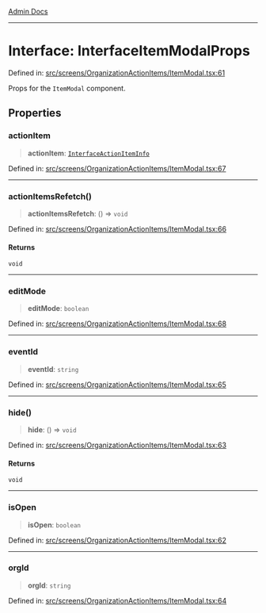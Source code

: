 [Admin Docs](/)

***

# Interface: InterfaceItemModalProps

Defined in: [src/screens/OrganizationActionItems/ItemModal.tsx:61](https://github.com/PalisadoesFoundation/talawa-admin/blob/main/src/screens/OrganizationActionItems/ItemModal.tsx#L61)

Props for the `ItemModal` component.

## Properties

### actionItem

> **actionItem**: [`InterfaceActionItemInfo`](../../../../utils/interfaces/interfaces/InterfaceActionItemInfo.md)

Defined in: [src/screens/OrganizationActionItems/ItemModal.tsx:67](https://github.com/PalisadoesFoundation/talawa-admin/blob/main/src/screens/OrganizationActionItems/ItemModal.tsx#L67)

***

### actionItemsRefetch()

> **actionItemsRefetch**: () => `void`

Defined in: [src/screens/OrganizationActionItems/ItemModal.tsx:66](https://github.com/PalisadoesFoundation/talawa-admin/blob/main/src/screens/OrganizationActionItems/ItemModal.tsx#L66)

#### Returns

`void`

***

### editMode

> **editMode**: `boolean`

Defined in: [src/screens/OrganizationActionItems/ItemModal.tsx:68](https://github.com/PalisadoesFoundation/talawa-admin/blob/main/src/screens/OrganizationActionItems/ItemModal.tsx#L68)

***

### eventId

> **eventId**: `string`

Defined in: [src/screens/OrganizationActionItems/ItemModal.tsx:65](https://github.com/PalisadoesFoundation/talawa-admin/blob/main/src/screens/OrganizationActionItems/ItemModal.tsx#L65)

***

### hide()

> **hide**: () => `void`

Defined in: [src/screens/OrganizationActionItems/ItemModal.tsx:63](https://github.com/PalisadoesFoundation/talawa-admin/blob/main/src/screens/OrganizationActionItems/ItemModal.tsx#L63)

#### Returns

`void`

***

### isOpen

> **isOpen**: `boolean`

Defined in: [src/screens/OrganizationActionItems/ItemModal.tsx:62](https://github.com/PalisadoesFoundation/talawa-admin/blob/main/src/screens/OrganizationActionItems/ItemModal.tsx#L62)

***

### orgId

> **orgId**: `string`

Defined in: [src/screens/OrganizationActionItems/ItemModal.tsx:64](https://github.com/PalisadoesFoundation/talawa-admin/blob/main/src/screens/OrganizationActionItems/ItemModal.tsx#L64)
